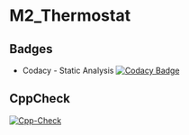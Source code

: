 # M2_Thermostat


## Badges

* Codacy - Static Analysis [![Codacy Badge](https://app.codacy.com/project/badge/Grade/21a7813e5a964050bb693571b926ce5a)](https://www.codacy.com/gh/suryastark251/M2_Thermostat/dashboard?utm_source=github.com&amp;utm_medium=referral&amp;utm_content=suryastark251/M2_Thermostat&amp;utm_campaign=Badge_Grade)


## CppCheck
[![Cpp-Check](https://github.com/suryastark251/M2_Thermostat/actions/workflows/c-cpp.yml/badge.svg)](https://github.com/suryastark251/M2_Thermostat/actions/workflows/c-cpp.yml)


